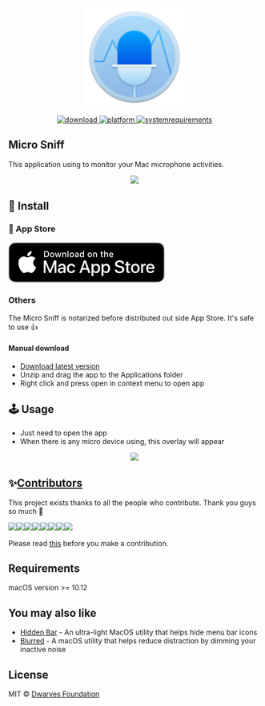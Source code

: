 <p align="center">
	<img width="200" height="200" margin-right="100%" src="misc/icon.png">
</p>
<p align="center">
<a href="https://github.com/dwarvesf/Micro-Sniff/releases/latest">
 		<img src="https://img.shields.io/badge/download-latest-brightgreen.svg" alt="download">
	<a href="https://img.shields.io/badge/platform-macOS-lightgrey.svg">
 		<img src="https://img.shields.io/badge/platform-macOS-lightgrey.svg" alt="platform">
	</a>
	<a href="https://img.shields.io/badge/requirements-macOS Catalina+-ff69b4.svg">
 		<img src="https://img.shields.io/badge/requirements-macOS Sierra+-ff69b4.svg" alt="systemrequirements">
	</a>
</p>

## Micro Sniff

This application using to monitor your Mac microphone activities.

<p align="center">
	<img width="600" src="misc/guide.gif">
</p>

## 🚀 Install

###  App Store

[![AppStore](misc/appstore.svg)](https://apps.apple.com/us/app/micro-sniff/id1504024265?l=vi&ls=1)

### Others

The Micro Sniff is notarized before distributed out side App Store. It's safe to use 👍

#### Manual download

- [Download latest version](https://github.com/dwarvesf/Micro-Sniff/releases/latest)
- Unzip and drag the app to the Applications folder
- Right click and press open in context menu to open app

## 🕹 Usage

- Just need to open the app
- When there is any micro device using, this overlay will appear

<p align="center">
    <img width="600" src="misc/screenshot.png">
</p>

## ✨<a href="https://github.com/dwarvesf/Micro-Sniff/graphs/contributors">Contributors</a>

This project exists thanks to all the people who contribute. Thank you guys so much 👏

[![](https://sourcerer.io/fame/phucledien/dwarvesf/Micro-Sniff/images/0)](https://sourcerer.io/fame/phucledien/dwarvesf/Micro-Sniff/links/0)[![](https://sourcerer.io/fame/phucledien/dwarvesf/Micro-Sniff/images/1)](https://sourcerer.io/fame/phucledien/dwarvesf/Micro-Sniff/links/1)[![](https://sourcerer.io/fame/phucledien/dwarvesf/Micro-Sniff/images/2)](https://sourcerer.io/fame/phucledien/dwarvesf/Micro-Sniff/links/2)[![](https://sourcerer.io/fame/phucledien/dwarvesf/Micro-Sniff/images/3)](https://sourcerer.io/fame/phucledien/dwarvesf/Micro-Sniff/links/3)[![](https://sourcerer.io/fame/phucledien/dwarvesf/Micro-Sniff/images/4)](https://sourcerer.io/fame/phucledien/dwarvesf/Micro-Sniff/links/4)[![](https://sourcerer.io/fame/phucledien/dwarvesf/Micro-Sniff/images/5)](https://sourcerer.io/fame/phucledien/dwarvesf/Micro-Sniff/links/5)[![](https://sourcerer.io/fame/phucledien/dwarvesf/Micro-Sniff/images/6)](https://sourcerer.io/fame/phucledien/dwarvesf/Micro-Sniff/links/6)[![](https://sourcerer.io/fame/phucledien/dwarvesf/Micro-Sniff/images/7)](https://sourcerer.io/fame/phucledien/dwarvesf/Micro-Sniff/links/7)

Please read [this](CONTRIBUTING.md) before you make a contribution.

## Requirements
macOS version >= 10.12

## You may also like
- [Hidden Bar](https://github.com/dwarvesf/hidden) - An ultra-light MacOS utility that helps hide menu bar icons
- [Blurred](https://github.com/dwarvesf/blurred) - A macOS utility that helps reduce distraction by dimming your inactive noise

## License

MIT &copy; [Dwarves Foundation](https://github.com/dwarvesf)
